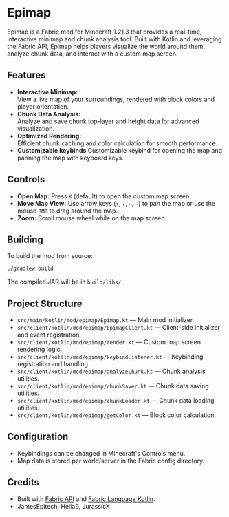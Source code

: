 # Epimap

Epimap is a Fabric mod for Minecraft 1.21.3 that provides a real-time, interactive minimap and chunk analysis tool. Built with Kotlin and leveraging the Fabric API, Epimap helps players visualize the world around them, analyze chunk data, and interact with a custom map screen.

## Features

- **Interactive Minimap:**  
  View a live map of your surroundings, rendered with block colors and player orientation.
- **Chunk Data Analysis:**  
  Analyze and save chunk top-layer and height data for advanced visualization.
- **Optimized Rendering:**  
  Efficient chunk caching and color calculation for smooth performance.
- **Customizable keybinds**
  Customizable keybind for opening the map and panning the map with keyboard keys.

## Controls

- **Open Map:** Press `K` (default) to open the custom map screen.
- **Move Map View:** Use arrow keys (`↑`, `↓`, `←`, `→`) to pan the map or use the mouse `RMB` to drag around the map.
- **Zoom:** Scroll mouse wheel while on the map screen.

## Building

To build the mod from source:

```sh
./gradlew build
```

The compiled JAR will be in `build/libs/`.

## Project Structure

- `src/main/kotlin/mod/epimap/Epimap.kt` — Main mod initializer.
- `src/client/kotlin/mod/epimap/EpimapClient.kt` — Client-side initializer and event registration.
- `src/client/kotlin/mod/epimap/render.kt` — Custom map screen rendering logic.
- `src/client/kotlin/mod/epimap/keybindListener.kt` — Keybinding registration and handling.
- `src/client/kotlin/mod/epimap/analyzeChunk.kt` — Chunk analysis utilities.
- `src/client/kotlin/mod/epimap/chunkSaver.kt` — Chunk data saving utilities.
- `src/client/kotlin/mod/epimap/chunkLoader.kt` — Chunk data loading utilities.
- `src/client/kotlin/mod/epimap/getColor.kt` — Block color calculation.

## Configuration

- Keybindings can be changed in Minecraft's Controls menu.
- Map data is stored per world/server in the Fabric config directory.

## Credits

- Built with [Fabric API](https://fabricmc.net/) and [Fabric Language Kotlin](https://github.com/FabricMC/fabric-language-kotlin).
- JamesEpitech, Helia9, JurassicX